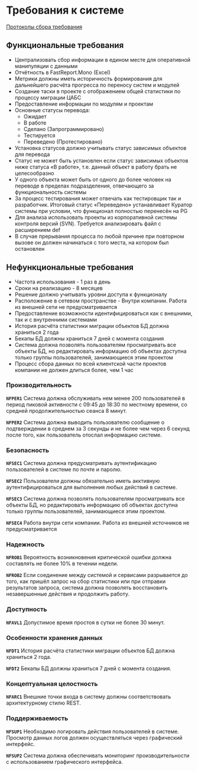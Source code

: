 # Требования к системе

[Протоколы сбора требования](../interviews.md)

## Функциональные требования
 - Централизовать сбор информации в едином месте для оперативной манипуляции с данными
 - Отчётность в FastReport.Mono (Excel)
 - Метрики должны иметь историчность формирования для дальнейшего расчёта прогресса по переносу систем и модулей
 - Создание таски в проекте с отображением общей статистики по процессу миграции ЦАБС
 - Предоставление информации по модулям и проектам
 - Основные статусы перевода:
    - Ожидает
    - В работе
    - Сделано (Запрограммировано)
    - Тестируется
    - Переведено (Протестировано)
 - Установка статусов должно учитывать статус зависимых объектов для перевода
 - Статус не может быть установлен если статус зависимых объектов ниже статуса «В работе», т.е. данный объект в работу брать не целесообразно
 - У одного объекта может быть от одного до более человек на переводе в пределах подразделения, отвечающего за функциональность системы
 - За процесс тестирования может отвечать как тестировщик так и разработчик. Итоговый статус «Переведено» устанавливает Куратор системы при условии, что функционал полностью перенесён на PG
 - Для анализа использовать проекты из корпоративной системы контроля версий (SVN). Требуется анализировать файл с расширением def
 - В случае прерывания процесса по любой причине при повторном вызове он должен начинаться с того места, на котором был остановлен

## Нефункциональные требования
 - Частота использования - 1 раз в день
 - Сроки на реализацию - 8 месяцев
 - Решение должно учитывать уровни доступа к функционалу
 - Расположение в сетевом пространстве - Внутри компании. Работа из внешней сети не предусматривается
 - Предоставление возможности идентифицироваться как с внешними, так и с внутренними системами
 - История расчёта статистики миграции объектов БД должна храниться 2 года
 - Бекапы БД должны храниться 7 дней с момента создания
 - Система должна позволять пользователям просматривать все объекты БД, но редактировать информацию об объектах доступна только группы пользователей, занимающиеся этим проектом
 - Процесс сбора данных по всей клиентской части проектов компании не должен длиться более, чем 1 час

### Производительность

**`NFPER1`** Система должна обслуживать нем менее 200 пользователей в период пиковой активности с 09:45 до 18:30 по местному времени, со средней продолжительностью сеанса 8 минут.    

**`NFPER2`** Система должна выводить пользователю сообщение о подтверждении в среднем за 3 секунды и не более чем через 6 секунд после того, как пользователь отослал информацию системе.  

### Безопасность

**`NFSEC1`** Система должна предусматривать аутентификацию пользователей в системе по почте и паролю.  

**`NFSEC2`** Пользователи должны обязательно иметь акктивную аутентифицироваться для выполнения любых действий в системе.

**`NFSEC3`** Система должна позволять пользователям просматривать все объекты БД, но редактировать информацию об объектах доступна только группы пользователей, занимающиеся этим проектом.

**`NFSEC4`** Работа внутри сети компании. Работа из внешней источников не предусматривается

### Надежность

**`NFROB1`** Вероятность возникновения критической ошибки должна составлять не более 10% в течении недели.  

**`NFROB2`** Если соединение между системой и сервисами разрывается до того, как пришёл запрос на сбор статистики или при отправки результатов запроса, система должна позволять восстановить незавершенные действия и продолжить работу.

### Доступность

**`NFAVL1`** Допустимое время простоя в сутки не более 30 минут.

### Особенности хранения данных 

**`NFDT1`** История расчёта статистики миграции объектов БД должна храниться 2 года.  

**`NFDT2`** Бекапы БД должны храниться 7 дней с момента создания.

### Концептуальная целостность

**`NFARC1`** Внешние точки входа в систему должны соответствовать архитектурному стилю REST.  

### Поддерживаемость

**`NFSUP1`** Необходимо логировать действия пользователей в системе. Просмотр данных логов должен осуществляться через графический интерфейс. 

**`NFSUP2`** Система должна обеспечивать мониторинг производительности с использованием графического интерфейса.